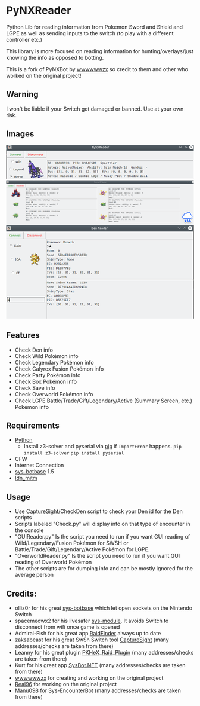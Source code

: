 # PyNXReader
 Python Lib for reading information from Pokemon Sword and Shield and LGPE as well as sending inputs to the switch (to play with a different controller etc.)

 This library is more focused on reading information for hunting/overlays/just knowing the info as opposed to botting.

 This is a fork of PyNXBot by [wwwwwwzx](https://github.com/wwwwwwzx) so credit to them and other who worked on the original project!

## Warning
 I won't be liable if your Switch get damaged or banned. Use at your own risk.

## Images
 ![PyNXReader](./PyNXReader_Screenshot.png)
 ![OverworldReader](./OverworldReader_Screenshot.png)
 ![DenReader](./DenReader_Screenshot.png)

## Features
 * Check Den info
 * Check Wild Pokémon info
 * Check Legendary Pokémon info
 * Check Calyrex Fusion Pokémon info
 * Check Party Pokémon info
 * Check Box Pokémon info
 * Check Save info
 * Check Overworld Pokémon info
 * Check LGPE Battle/Trade/Gift/Legendary/Active (Summary Screen, etc.) Pokémon info

## Requirements
* [Python](https://www.python.org/downloads/)
	* Install z3-solver and pyserial via [pip](https://pip.pypa.io/en/stable/) if `ImportError` happens.
	   `pip install z3-solver` 
	   `pip install pyserial`
* CFW
* Internet Connection
* [sys-botbase](https://github.com/olliz0r/sys-botbase) 1.5
* [ldn_mitm](https://github.com/spacemeowx2/ldn_mitm)

## Usage
* Use [CaptureSight](https://github.com/zaksabeast/CaptureSight/)/CheckDen script to check your Den id for the Den scripts
* Scripts labeled "Check<name>.py" will display info on that type of encounter in the console
* "GUIReader.py" Is the script you need to run if you want GUI reading of Wild/Legendary/Fusion Pokémon for SWSH or Battle/Trade/Gift/Legendary/Active Pokémon for LGPE.
* "OverworldReader.py" Is the script you need to run if you want GUI reading of Overworld Pokémon
* The other scripts are for dumping info and can be mostly ignored for the average person

## Credits:
* olliz0r for his great [sys-botbase](https://github.com/olliz0r/sys-botbase) which let open sockets on the Nintendo Switch
* spacemeowx2 for his livesafer [sys-module](https://github.com/spacemeowx2/ldn_mitm). It avoids Switch to disconnect from wifi once game is opened
* Admiral-Fish for his great app [RaidFinder](https://github.com/Admiral-Fish/RaidFinder) always up to date
* zaksabeast for his great SwSh Switch tool [CaptureSight](https://github.com/zaksabeast/CaptureSight/) (many addresses/checks are taken from there)
* Leanny for his great plugin [PKHeX_Raid_Plugin](https://github.com/Leanny/PKHeX_Raid_Plugin/tree/master/PKHeX_Raid_Plugin) (many addresses/checks are taken from there)
* Kurt for his great app [SysBot.NET](https://github.com/kwsch/SysBot.NET) (many addresses/checks are taken from there)
* [wwwwwwzx](https://github.com/wwwwwwzx) for creating and working on the original project
* [Real96](https://github.com/Real96) for working on the original project
* [Manu098](https://github.com/Manu098vm/) for Sys-EncounterBot (many addresses/checks are taken from there)